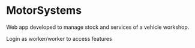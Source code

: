 # MotorSystems
Web app developed to manage stock and services of a vehicle workshop.

Login as worker/worker to access features

